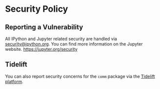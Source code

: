 # Security Policy

## Reporting a Vulnerability

All IPython and Jupyter related security are handled via security@ipython.org.
You can find more information on the Jupyter website. https://jupyter.org/security

## Tidelift

You can also report security concerns for the `comm` package via the [Tidelift platform](https://tidelift.com/security).
